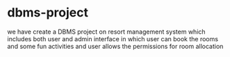 # dbms-project
we have create a DBMS project on resort management system which includes both user and admin interface in which user can book the rooms and some fun activities and user allows the permissions for room allocation 
